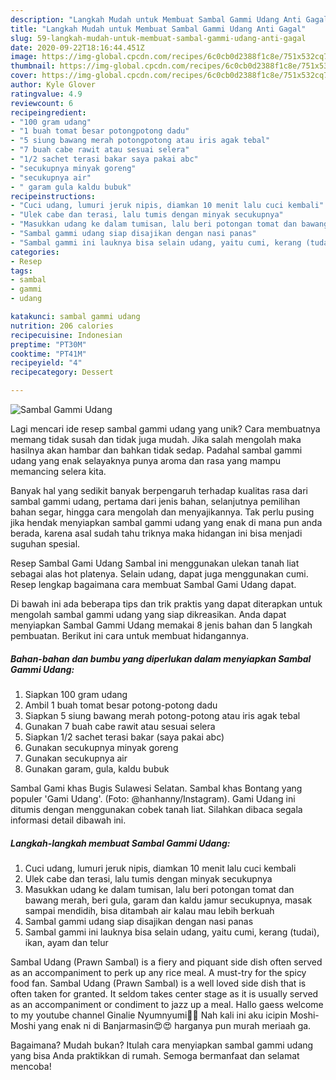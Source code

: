 ```yaml
---
description: "Langkah Mudah untuk Membuat Sambal Gammi Udang Anti Gagal"
title: "Langkah Mudah untuk Membuat Sambal Gammi Udang Anti Gagal"
slug: 59-langkah-mudah-untuk-membuat-sambal-gammi-udang-anti-gagal
date: 2020-09-22T18:16:44.451Z
image: https://img-global.cpcdn.com/recipes/6c0cb0d2388f1c8e/751x532cq70/sambal-gammi-udang-foto-resep-utama.jpg
thumbnail: https://img-global.cpcdn.com/recipes/6c0cb0d2388f1c8e/751x532cq70/sambal-gammi-udang-foto-resep-utama.jpg
cover: https://img-global.cpcdn.com/recipes/6c0cb0d2388f1c8e/751x532cq70/sambal-gammi-udang-foto-resep-utama.jpg
author: Kyle Glover
ratingvalue: 4.9
reviewcount: 6
recipeingredient:
- "100 gram udang"
- "1 buah tomat besar potongpotong dadu"
- "5 siung bawang merah potongpotong atau iris agak tebal"
- "7 buah cabe rawit atau sesuai selera"
- "1/2 sachet terasi bakar saya pakai abc"
- "secukupnya minyak goreng"
- "secukupnya air"
- " garam gula kaldu bubuk"
recipeinstructions:
- "Cuci udang, lumuri jeruk nipis, diamkan 10 menit lalu cuci kembali"
- "Ulek cabe dan terasi, lalu tumis dengan minyak secukupnya"
- "Masukkan udang ke dalam tumisan, lalu beri potongan tomat dan bawang merah, beri gula, garam dan kaldu jamur secukupnya, masak sampai mendidih, bisa ditambah air kalau mau lebih berkuah"
- "Sambal gammi udang siap disajikan dengan nasi panas"
- "Sambal gammi ini lauknya bisa selain udang, yaitu cumi, kerang (tudai), ikan, ayam dan telur"
categories:
- Resep
tags:
- sambal
- gammi
- udang

katakunci: sambal gammi udang 
nutrition: 206 calories
recipecuisine: Indonesian
preptime: "PT30M"
cooktime: "PT41M"
recipeyield: "4"
recipecategory: Dessert

---
```



![Sambal Gammi Udang](https://img-global.cpcdn.com/recipes/6c0cb0d2388f1c8e/751x532cq70/sambal-gammi-udang-foto-resep-utama.jpg)

Lagi mencari ide resep sambal gammi udang yang unik? Cara membuatnya memang tidak susah dan tidak juga mudah. Jika salah mengolah maka hasilnya akan hambar dan bahkan tidak sedap. Padahal sambal gammi udang yang enak selayaknya punya aroma dan rasa yang mampu memancing selera kita.

Banyak hal yang sedikit banyak berpengaruh terhadap kualitas rasa dari sambal gammi udang, pertama dari jenis bahan, selanjutnya pemilihan bahan segar, hingga cara mengolah dan menyajikannya. Tak perlu pusing jika hendak menyiapkan sambal gammi udang yang enak di mana pun anda berada, karena asal sudah tahu triknya maka hidangan ini bisa menjadi suguhan spesial.

Resep Sambal Gami Udang Sambal ini menggunakan ulekan tanah liat sebagai alas hot platenya. Selain udang, dapat juga menggunakan cumi. Resep lengkap bagaimana cara membuat Sambal Gami Udang dapat.


Di bawah ini ada beberapa tips dan trik praktis yang dapat diterapkan untuk mengolah sambal gammi udang yang siap dikreasikan. Anda dapat menyiapkan Sambal Gammi Udang memakai 8 jenis bahan dan 5 langkah pembuatan. Berikut ini cara untuk membuat hidangannya.

<!--inarticleads1-->

##### Bahan-bahan dan bumbu yang diperlukan dalam menyiapkan Sambal Gammi Udang:

1. Siapkan 100 gram udang
1. Ambil 1 buah tomat besar potong-potong dadu
1. Siapkan 5 siung bawang merah potong-potong atau iris agak tebal
1. Gunakan 7 buah cabe rawit atau sesuai selera
1. Siapkan 1/2 sachet terasi bakar (saya pakai abc)
1. Gunakan secukupnya minyak goreng
1. Gunakan secukupnya air
1. Gunakan  garam, gula, kaldu bubuk


Sambal Gami khas Bugis Sulawesi Selatan. Sambal khas Bontang yang populer &#39;Gami Udang&#39;. (Foto: @hanhanny/Instagram). Gami Udang ini ditumis dengan menggunakan cobek tanah liat. Silahkan dibaca segala informasi detail dibawah ini. 

<!--inarticleads2-->

##### Langkah-langkah membuat Sambal Gammi Udang:

1. Cuci udang, lumuri jeruk nipis, diamkan 10 menit lalu cuci kembali
1. Ulek cabe dan terasi, lalu tumis dengan minyak secukupnya
1. Masukkan udang ke dalam tumisan, lalu beri potongan tomat dan bawang merah, beri gula, garam dan kaldu jamur secukupnya, masak sampai mendidih, bisa ditambah air kalau mau lebih berkuah
1. Sambal gammi udang siap disajikan dengan nasi panas
1. Sambal gammi ini lauknya bisa selain udang, yaitu cumi, kerang (tudai), ikan, ayam dan telur


Sambal Udang (Prawn Sambal) is a fiery and piquant side dish often served as an accompaniment to perk up any rice meal. A must-try for the spicy food fan. Sambal Udang (Prawn Sambal) is a well loved side dish that is often taken for granted. It seldom takes center stage as it is usually served as an accompaniment or condiment to jazz up a meal. Hallo gaess welcome to my youtube channel Ginalie Nyumnyumi👻👻 Nah kali ini aku icipin Moshi-Moshi yang enak ni di Banjarmasin😍😍 harganya pun murah meriaah ga. 

Bagaimana? Mudah bukan? Itulah cara menyiapkan sambal gammi udang yang bisa Anda praktikkan di rumah. Semoga bermanfaat dan selamat mencoba!
